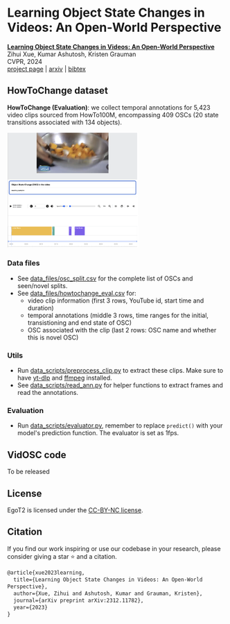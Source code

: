 # Learning Object State Changes in Videos: An Open-World Perspective 
[**Learning Object State Changes in Videos: An Open-World Perspective**](https://arxiv.org/abs/2312.11782)                                     
Zihui Xue, Kumar Ashutosh, Kristen Grauman  
CVPR, 2024  
[project page](https://vision.cs.utexas.edu/projects/VidOSC/) | [arxiv](https://arxiv.org/abs/2312.11782) | [bibtex](#citation)

## HowToChange dataset
**HowToChange (Evaluation)**: we collect temporal annotations for 5,423 video clips sourced from HowTo100M, encompassing 409 OSCs (20 state transitions associated with 134 objects). 
<p align="left">
  <img src="images/howtochange_annotation.png" width=60%>
</p>

### Data files
+ See [data_files/osc_split.csv](data_files/osc_split.csv) for the complete list of OSCs and seen/novel splits.  
+ See [data_files/howtochange_eval.csv](data_files/howtochange_eval.csv) for:
  + video clip information (first 3 rows, YouTube id, start time and duration)
  + temporal annotations (middle 3 rows, time ranges for the initial, transistioning and end state of OSC)
  + OSC associated with the clip (last 2 rows: OSC name and whether this is novel OSC)

### Utils
+ Run [data_scripts/preprocess_clip.py](data_scripts/preprocess_clip.py) to extract these clips. Make sure to have [yt-dlp](https://github.com/yt-dlp/yt-dlp) and [ffmpeg](https://ffmpeg.org) installed.  
+ See [data_scripts/read_ann.py](data_scripts/read_ann.py) for helper functions to extract frames and read the annotations.


### Evaluation
+ Run [data_scripts/evaluator.py](data_scripts/evaluator.py), remember to replace `predict()` with your model's prediction function. The evaluator is set as 1fps.

## VidOSC code
To be released

## License
EgoT2 is licensed under the [CC-BY-NC license](LICENSE).

## Citation
If you find our work inspiring or use our codebase in your research, please consider giving a star ⭐ and a citation.
```
@article{xue2023learning,
  title={Learning Object State Changes in Videos: An Open-World Perspective},
  author={Xue, Zihui and Ashutosh, Kumar and Grauman, Kristen},
  journal={arXiv preprint arXiv:2312.11782},
  year={2023}
}
``` 
